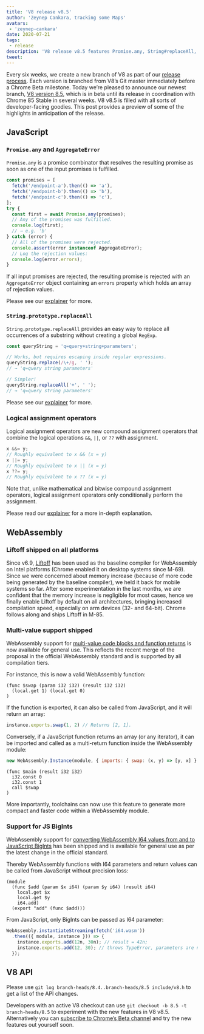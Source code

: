 ```yaml
---
title: 'V8 release v8.5'
author: 'Zeynep Cankara, tracking some Maps'
avatars:
 - 'zeynep-cankara'
date: 2020-07-21
tags:
 - release
description: 'V8 release v8.5 features Promise.any, String#replaceAll, logical assignment operators, WebAssembly multi-value and BigInt support, and performance improvements'
tweet:
---
```

Every six weeks, we create a new branch of V8 as part of our [release process](https://v8.dev/docs/release-process). Each version is branched from V8’s Git master immediately before a Chrome Beta milestone. Today we’re pleased to announce our newest branch, [V8 version 8.5](https://chromium.googlesource.com/v8/v8.git/+log/branch-heads/8.5), which is in beta until its release in coordination with Chrome 85 Stable in several weeks. V8 v8.5 is filled with all sorts of developer-facing goodies. This post provides a preview of some of the highlights in anticipation of the release.

## JavaScript

### `Promise.any` and `AggregateError`

`Promise.any` is a promise combinator that resolves the resulting promise as soon as one of the input promises is fulfilled.

```js
const promises = [
  fetch('/endpoint-a').then(() => 'a'),
  fetch('/endpoint-b').then(() => 'b'),
  fetch('/endpoint-c').then(() => 'c'),
];
try {
  const first = await Promise.any(promises);
  // Any of the promises was fulfilled.
  console.log(first);
  // → e.g. 'b'
} catch (error) {
  // All of the promises were rejected.
  console.assert(error instanceof AggregateError);
  // Log the rejection values:
  console.log(error.errors);
}
```

If all input promises are rejected, the resulting promise is rejected with an `AggregateError` object containing an `errors` property which holds an array of rejection values.

Please see our [explainer](https://v8.dev/features/promise-combinators#promise.any) for more.

### `String.prototype.replaceAll`

`String.prototype.replaceAll` provides an easy way to replace all occurrences of a substring without creating a global `RegExp`.

```js
const queryString = 'q=query+string+parameters';

// Works, but requires escaping inside regular expressions.
queryString.replace(/\+/g, ' ');
// → 'q=query string parameters'

// Simpler!
queryString.replaceAll('+', ' ');
// → 'q=query string parameters'
```

Please see our [explainer](https://v8.dev/features/string-replaceall) for more.

### Logical assignment operators

Logical assignment operators are new compound assignment operators that combine the logical operations `&&`, `||`, or `??` with assignment.

```javascript
x &&= y;
// Roughly equivalent to x && (x = y)
x ||= y;
// Roughly equivalent to x || (x = y)
x ??= y;
// Roughly equivalent to x ?? (x = y)
```

Note that, unlike mathematical and bitwise compound assignment operators, logical assignment operators only conditionally perform the assignment. 

Please read our [explainer](https://v8.dev/features/logical-assignment) for a more in-depth explanation.

## WebAssembly

### Liftoff shipped on all platforms

Since v6.9, [Liftoff](https://v8.dev/blog/liftoff) has been used as the baseline compiler for WebAssembly on Intel platforms (Chrome enabled it on desktop systems since M-69). Since we were concerned about memory increase (because of more code being generated by the baseline compiler), we held it back for mobile systems so far. After some experimentation in the last months, we are confident that the memory increase is negligible for most cases, hence we finally enable Liftoff by default on all architectures, bringing increased compilation speed, especially on arm devices (32- and 64-bit). Chrome follows along and ships Liftoff in M-85.

### Multi-value support shipped

WebAssembly support for [multi-value code blocks and function returns](https://github.com/WebAssembly/multi-value) is now available for general use. This reflects the recent merge of the proposal in the official WebAssembly standard and is supported by all compilation tiers.

For instance, this is now a valid WebAssembly function:

```wasm
(func $swap (param i32 i32) (result i32 i32)
  (local.get 1) (local.get 0)
)
```

If the function is exported, it can also be called from JavaScript, and it will return an array:

```javascript
instance.exports.swap(1, 2) // Returns [2, 1].
```

Conversely, if a JavaScript function returns an array (or any iterator), it can be imported and called as a multi-return function inside the WebAssembly module:

```javascript
new WebAssembly.Instance(module, { imports: { swap: (x, y) => [y, x] } });
```

```wasm
(func $main (result i32 i32)
  i32.const 0
  i32.const 1
  call $swap
)
```

More importantly, toolchains can now use this feature to generate more compact and faster code within a WebAssembly module.

### Support for JS BigInts

WebAssembly support for [converting WebAssembly I64 values from and to JavaScript BigInts](https://github.com/WebAssembly/JS-BigInt-integration) has been shipped and is available for general use as per the latest change in the official standard.

Thereby WebAssembly functions with I64 parameters and return values can be called from JavaScript without precision loss:

```wasm
(module
  (func $add (param $x i64) (param $y i64) (result i64)
    local.get $x
    local.get $y
    i64.add)
  (export "add" (func $add)))
```

From JavaScript, only BigInts can be passed as I64 parameter:

```javascript
WebAssembly.instantiateStreaming(fetch('i64.wasm'))
  .then(({ module, instance })) => {
    instance.exports.add(12n, 30n); // result = 42n;
    instance.exports.add(12, 30); // throws TypeError, parameters are not of type BigInt.
  });
```

## V8 API

Please use `git log branch-heads/8.4..branch-heads/8.5 include/v8.h` to get a list of the API changes.

Developers with an active V8 checkout can use `git checkout -b 8.5 -t branch-heads/8.5` to experiment with the new features in V8 v8.5. Alternatively you can [subscribe to Chrome’s Beta channel](https://www.google.com/chrome/browser/beta.html) and try the new features out yourself soon.
